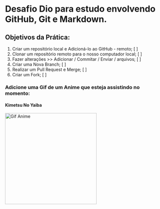# Desafio Dio para estudo envolvendo GitHub, Git e Markdown.

## Objetivos da Prática:

1. Criar um repositório local e Adicioná-lo ao GitHub - remoto; [ ]
2. Clonar um repositório remoto para o nosso computador local; [ ]
3. Fazer alterações >> Adicionar / Commitar / Enviar / arquivos; [ ]
4. Criar uma Nova Branch; [ ]
5. Realizar um Pull Request e Merge; [ ]
6. Criar um Fork; [ ]



### Adicione uma Gif de um Anime que esteja assistindo no momento: 

#### Kimetsu No Yaiba

<img src="https://i.pinimg.com/originals/24/f7/3e/24f73e0b038401d2324062eec4385046.gif" alt="Gif Anime" width="300px"/>
